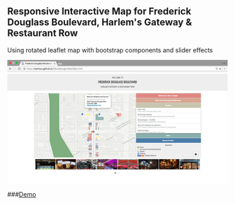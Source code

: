 ## Responsive Interactive Map for Frederick Douglass Boulevard, Harlem's Gateway & Restaurant Row

Using rotated leaflet map with bootstrap components and slider effects

<kbd><a href="https://livenlulu.github.io/fdbs/debug/rotate/fdbs.html"><img src="debug/rotate/data/fdba.png" style="max-width:100%;"/></a></kbd><br>

###[Demo](https://livenlulu.github.io/fdbs/debug/rotate/fdbs.html)